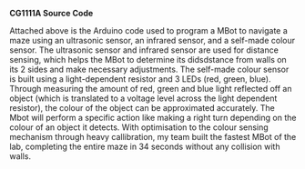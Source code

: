 **CG1111A Source Code**

Attached above is the Arduino code used to program a MBot to navigate a maze using an ultrasonic sensor, an infrared sensor, and a self-made colour sensor. The ultrasonic sensor and infrared sensor are used for distance sensing, which helps the MBot to determine its didsdstance from walls on its 2 sides and make necessary adjustments. The self-made colour sensor is built using a light-dependent resistor and 3 LEDs (red, green, blue). Through measuring the amount of red, green and blue light reflected off an object (which is translated to a voltage level across the light dependent resistor), the colour of the object can be approximated accurately. The Mbot will perform a specific action like making a right turn depending on the colour of an object it detects. With optimisation to the colour sensing mechanism through heavy callibration, my team built the fastest MBot of the lab, completing the entire maze in 34 seconds without any collision with walls.

